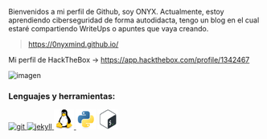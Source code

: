 
Bienvenidos a mi perfil de Github, soy ONYX. Actualmente, estoy aprendiendo ciberseguridad de forma autodidacta, tengo un blog en el cual estaré compartiendo WriteUps o apuntes que vaya creando.

> https://0nyxmind.github.io/

Mi perfil de HackTheBox -> https://app.hackthebox.com/profile/1342467

![imagen](https://user-images.githubusercontent.com/116193264/218579994-de776fd9-a686-49c2-a436-68803621236b.png)


<h3 align="left">Lenguajes y herramientas:</h3>
<p align="left"> <a href="" target="_blank" rel="noreferrer"> </a>  <a href="https://git-scm.com/" target="_blank" rel="noreferrer"> <img src="https://www.vectorlogo.zone/logos/git-scm/git-scm-icon.svg" alt="git" width="40" height="40"/> </a> <a href="https://jekyllrb.com/" target="_blank" rel="noreferrer"> <img src="https://www.vectorlogo.zone/logos/jekyllrb/jekyllrb-icon.svg" alt="jekyll" width="40" height="40"/> </a> <a href="https://www.linux.org/" target="_blank" rel="noreferrer"> <img src="https://raw.githubusercontent.com/devicons/devicon/master/icons/linux/linux-original.svg" alt="linux" width="40" height="40"/> </a> <a href="https://www.python.org" target="_blank" rel="noreferrer"> <img src="https://raw.githubusercontent.com/devicons/devicon/master/icons/python/python-original.svg" alt="python" width="40" height="40"/></a> <a href="https://www.gnu.org/software/bash/" target="_blank" rel="noreferrer"> <img src="https://raw.githubusercontent.com/devicons/devicon/master/icons/bash/bash-original.svg" alt="bash" width="40" height="40"/></a></p>
